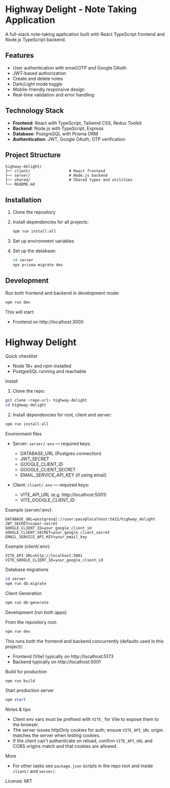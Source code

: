 # Highway Delight - Note Taking Application

A full-stack note-taking application built with React TypeScript frontend and Node.js TypeScript backend.

## Features

- User authentication with email/OTP and Google OAuth
- JWT-based authorization
- Create and delete notes
- Dark/Light mode toggle
- Mobile-friendly responsive design
- Real-time validation and error handling

## Technology Stack

- **Frontend**: React with TypeScript, Tailwind CSS, Redux Toolkit
- **Backend**: Node.js with TypeScript, Express
- **Database**: PostgreSQL with Prisma ORM
- **Authentication**: JWT, Google OAuth, OTP verification

## Project Structure

```
highway-delight/
├── client/                 # React frontend
├── server/                 # Node.js backend
├── shared/                 # Shared types and utilities
└── README.md
```

## Installation

1. Clone the repository
2. Install dependencies for all projects:
   ```bash
   npm run install:all
   ```

3. Set up environment variables

4. Set up the database:
   ```bash
   cd server
   npx prisma migrate dev
   ```

## Development

Run both frontend and backend in development mode:

```bash
npm run dev
```

This will start:
- Frontend on http://localhost:3000
# Highway Delight

Quick checklist
- Node 18+ and npm installed
- PostgreSQL running and reachable

Install

1. Clone the repo:

```powershell
git clone <repo-url> highway-delight
cd highway-delight
```

2. Install dependencies for root, client and server:

```powershell
npm run install:all
```

Environment files
- Server: `server/.env` — required keys:
   - DATABASE_URL (Postgres connection)
   - JWT_SECRET
   - GOOGLE_CLIENT_ID
   - GOOGLE_CLIENT_SECRET
   - EMAIL_SERVICE_API_KEY (if using email)

- Client: `client/.env` — required keys:
   - VITE_API_URL (e.g. http://localhost:5001)
   - VITE_GOOGLE_CLIENT_ID

Example (server/.env):

```env
DATABASE_URL=postgresql://user:pass@localhost:5432/highway_delight
JWT_SECRET=super-secret
GOOGLE_CLIENT_ID=your_google_client_id
GOOGLE_CLIENT_SECRET=your_google_client_secret
EMAIL_SERVICE_API_KEY=your_email_key
```

Example (client/.env):

```env
VITE_API_URL=http://localhost:5001
VITE_GOOGLE_CLIENT_ID=your_google_client_id
```

Database migrations

```powershell
cd server
npm run db:migrate
```

Client Generation
```powershell
npm run db:generate
```

Development (run both apps)

From the repository root:

```powershell
npm run dev
```

This runs both the frontend and backend concurrently (defaults used in this project):
- Frontend (Vite) typically on http://localhost:5173
- Backend typically on http://localhost:5001

Build for production

```powershell
npm run build
```

Start production server

```powershell
npm start
```

Notes & tips
- Client env vars must be prefixed with `VITE_` for Vite to expose them to the browser.
- The server issues httpOnly cookies for auth; ensure `VITE_API_URL` origin matches the server when testing cookies.
- If the client can't authenticate on reload, confirm `VITE_API_URL` and CORS origins match and that cookies are allowed.

More
- For other tasks see `package.json` scripts in the repo root and inside `client/` and `server/`.

License: MIT
